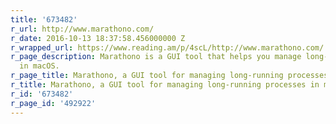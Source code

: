 ```yaml
---
title: '673482'
r_url: http://www.marathono.com/
r_date: 2016-10-13 18:37:58.456000000 Z
r_wrapped_url: https://www.reading.am/p/4scL/http://www.marathono.com/
r_page_description: Marathono is a GUI tool that helps you manage long-running processes
  in macOS.
r_page_title: Marathono, a GUI tool for managing long-running processes in macOS
r_title: Marathono, a GUI tool for managing long-running processes in macOS
r_id: '673482'
r_page_id: '492922'
---
```


